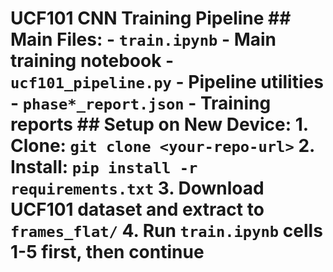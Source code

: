 # UCF101 CNN Training Pipeline  ## Main Files:  - `train.ipynb` - Main training notebook  - `ucf101_pipeline.py` - Pipeline utilities  - `phase*_report.json` - Training reports  ## Setup on New Device:  1. Clone: `git clone <your-repo-url>`  2. Install: `pip install -r requirements.txt`  3. Download UCF101 dataset and extract to `frames_flat/`  4. Run `train.ipynb` cells 1-5 first, then continue 
